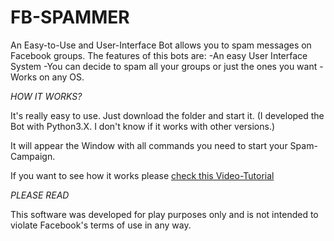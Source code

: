 # FB-SPAMMER

An Easy-to-Use and User-Interface Bot allows you to spam messages on Facebook groups.
The features of this bots are:
  -An easy User Interface System
  -You can decide to spam all your groups or just the ones you want
  -Works on any OS.
  
  
*HOW IT WORKS?*

It's really easy to use. Just download the folder and start it. (I developed the Bot with Python3.X.
I don't know if it works with other versions.)

It will appear the Window with all commands you need to start your Spam-Campaign.

If you want to see how it works please <a href='https://youtu.be/SpYH8EGAq3k'>check this Video-Tutorial</a>

*PLEASE READ*

This software was developed for play purposes only and is not intended to violate Facebook's terms of use in any way.
